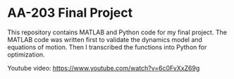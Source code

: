 # AA-203 Final Project
This repository contains MATLAB and Python code for my final project. The MATLAB code was written first to validate the dynamics model and equations of motion. Then I transcribed the functions into Python for optimization.

Youtube video: https://www.youtube.com/watch?v=6c0FvXxZ69g

